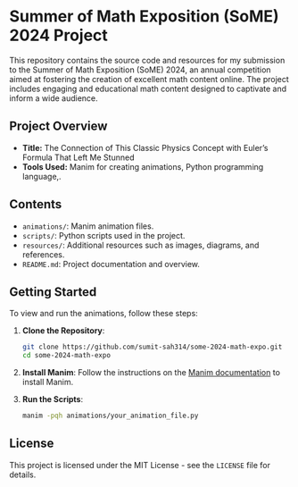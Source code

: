 # Summer of Math Exposition (SoME) 2024 Project

This repository contains the source code and resources for my submission to the Summer of Math Exposition (SoME) 2024, an annual competition aimed at fostering the creation of excellent math content online. The project includes engaging and educational math content designed to captivate and inform a wide audience.

## Project Overview
- **Title:** The Connection of This Classic Physics Concept with Euler’s Formula That Left Me Stunned
- **Tools Used:** Manim for creating animations, Python programming language,.

## Contents
- `animations/`: Manim animation files.
- `scripts/`: Python scripts used in the project.
- `resources/`: Additional resources such as images, diagrams, and references.
- `README.md`: Project documentation and overview.

## Getting Started

To view and run the animations, follow these steps:

1. **Clone the Repository**:
    ```sh
    git clone https://github.com/sumit-sah314/some-2024-math-expo.git
    cd some-2024-math-expo
    ```

2. **Install Manim**:
    Follow the instructions on the [Manim documentation](https://docs.manim.community/en/stable/installation.html) to install Manim.

3. **Run the Scripts**:
    ```sh
    manim -pqh animations/your_animation_file.py
    ```

## License

This project is licensed under the MIT License - see the `LICENSE` file for details.
